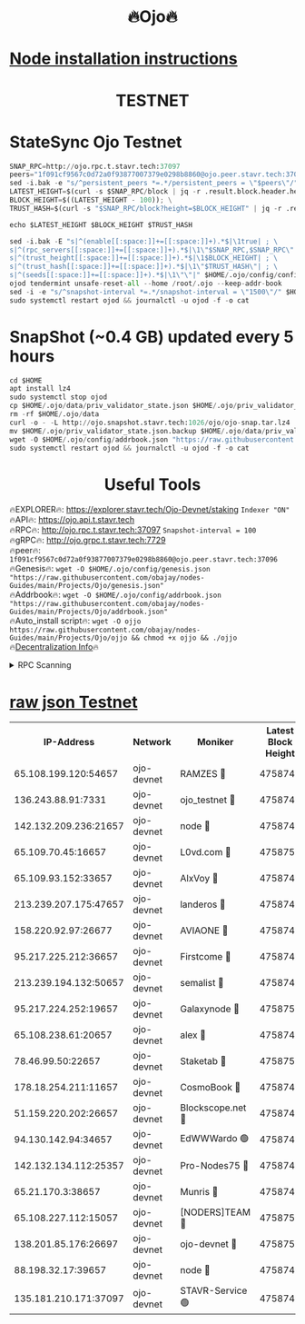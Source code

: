 <h1 align="center"> 🔥Ojo🔥</h1>

[Node installation instructions](https://github.com/obajay/nodes-Guides/tree/main/Projects/Ojo)
=

<h1 align="center"> TESTNET</h1>

# StateSync Ojo Testnet
```python
SNAP_RPC=http://ojo.rpc.t.stavr.tech:37097
peers="1f091cf9567c0d72a0f93877007379e0298b8860@ojo.peer.stavr.tech:37096"
sed -i.bak -e "s/^persistent_peers *=.*/persistent_peers = \"$peers\"/" $HOME/.ojo/config/config.toml
LATEST_HEIGHT=$(curl -s $SNAP_RPC/block | jq -r .result.block.header.height); \
BLOCK_HEIGHT=$((LATEST_HEIGHT - 100)); \
TRUST_HASH=$(curl -s "$SNAP_RPC/block?height=$BLOCK_HEIGHT" | jq -r .result.block_id.hash)

echo $LATEST_HEIGHT $BLOCK_HEIGHT $TRUST_HASH

sed -i.bak -E "s|^(enable[[:space:]]+=[[:space:]]+).*$|\1true| ; \
s|^(rpc_servers[[:space:]]+=[[:space:]]+).*$|\1\"$SNAP_RPC,$SNAP_RPC\"| ; \
s|^(trust_height[[:space:]]+=[[:space:]]+).*$|\1$BLOCK_HEIGHT| ; \
s|^(trust_hash[[:space:]]+=[[:space:]]+).*$|\1\"$TRUST_HASH\"| ; \
s|^(seeds[[:space:]]+=[[:space:]]+).*$|\1\"\"|" $HOME/.ojo/config/config.toml
ojod tendermint unsafe-reset-all --home /root/.ojo --keep-addr-book
sed -i -e "s/^snapshot-interval *=.*/snapshot-interval = \"1500\"/" $HOME/.ojo/config/app.toml
sudo systemctl restart ojod && journalctl -u ojod -f -o cat
```
# SnapShot (~0.4 GB) updated every 5 hours
```python
cd $HOME
apt install lz4
sudo systemctl stop ojod
cp $HOME/.ojo/data/priv_validator_state.json $HOME/.ojo/priv_validator_state.json.backup
rm -rf $HOME/.ojo/data
curl -o - -L http://ojo.snapshot.stavr.tech:1026/ojo/ojo-snap.tar.lz4 | lz4 -c -d - | tar -x -C $HOME/.ojo --strip-components 2
mv $HOME/.ojo/priv_validator_state.json.backup $HOME/.ojo/data/priv_validator_state.json
wget -O $HOME/.ojo/config/addrbook.json "https://raw.githubusercontent.com/obajay/nodes-Guides/main/Projects/Ojo/addrbook.json"
sudo systemctl restart ojod && journalctl -u ojod -f -o cat
```
 <h1 align="center"> Useful Tools</h1>

🔥EXPLORER🔥:        https://explorer.stavr.tech/Ojo-Devnet/staking        `Indexer "ON"` \
🔥API🔥:                     https://ojo.api.t.stavr.tech \
🔥RPC🔥:                    http://ojo.rpc.t.stavr.tech:37097              `Snapshot-interval = 100` \
🔥gRPC🔥:                  http://ojo.grpc.t.stavr.tech:7729 \
🔥peer🔥:                   `1f091cf9567c0d72a0f93877007379e0298b8860@ojo.peer.stavr.tech:37096` \
🔥Genesis🔥:    ```wget -O $HOME/.ojo/config/genesis.json "https://raw.githubusercontent.com/obajay/nodes-Guides/main/Projects/Ojo/genesis.json"``` \
🔥Addrbook🔥:    ```wget -O $HOME/.ojo/config/addrbook.json "https://raw.githubusercontent.com/obajay/nodes-Guides/main/Projects/Ojo/addrbook.json"``` \
🔥Auto_install script🔥: ```wget -O ojjo https://raw.githubusercontent.com/obajay/nodes-Guides/main/Projects/Ojo/ojjo && chmod +x ojjo && ./ojjo``` \
🔥[Decentralization Info](https://github.com/obajay/StateSync-snapshots/tree/main/Projects/Ojo/Decentralization)🔥



<details>
<summary>RPC Scanning</summary>

<h2 align="center"> We scan nodes in real time every 4 hours. And we provide the final result of RPC endpoints.
We cannot influence the operation of these nodes in any way. </h2>


```python
If Voting Power is higher than 0 --> then the Node is a validator of the network and may be subject to attack and be a potential threat to the chain.
```
```python
We marked such validators with a red symbol
```

</details>

[raw json Testnet](https://rpc-check.ojot.stavr.tech/ojot/rpc-ojot-result.json)
=


<table><tr><th>IP-Address</th><th>Network</th><th>Moniker</th><th>Latest Block Height</th><th>Earliest Block Height</th><th>Catching Up</th><th>Tx Index</th><th>Voting Power</th><th>Scan Time</th></tr><tr><td>65.108.199.120:54657</td><td>ojo-devnet</td><td>RAMZES 🔴</td><td>4758744</td><td>306156</td><td>False</td><td>on</td><td>15420</td><td>2024-01-01T08:50:59.864456622UTC</td></tr><tr><td>136.243.88.91:7331</td><td>ojo-devnet</td><td>ojo_testnet 🔴</td><td>4758745</td><td>308845</td><td>False</td><td>on</td><td>1000</td><td>2024-01-01T08:51:08.279678823UTC</td></tr><tr><td>142.132.209.236:21657</td><td>ojo-devnet</td><td>node 🔴</td><td>4758748</td><td>350001</td><td>False</td><td>on</td><td>1999</td><td>2024-01-01T08:51:24.384245106UTC</td></tr><tr><td>65.109.70.45:16657</td><td>ojo-devnet</td><td>L0vd.com 🔴</td><td>4758750</td><td>695918</td><td>False</td><td>off</td><td>998</td><td>2024-01-01T08:51:36.892565419UTC</td></tr><tr><td>65.109.93.152:33657</td><td>ojo-devnet</td><td>AlxVoy 🔴</td><td>4758748</td><td>2319801</td><td>False</td><td>on</td><td>4536782</td><td>2024-01-01T08:51:24.064485259UTC</td></tr><tr><td>213.239.207.175:47657</td><td>ojo-devnet</td><td>landeros 🔴</td><td>4758747</td><td>2714001</td><td>False</td><td>off</td><td>11083</td><td>2024-01-01T08:51:19.177694753UTC</td></tr><tr><td>158.220.92.97:26677</td><td>ojo-devnet</td><td>AVIAONE 🔴</td><td>4758747</td><td>2754001</td><td>False</td><td>on</td><td>13867</td><td>2024-01-01T08:51:18.947770103UTC</td></tr><tr><td>95.217.225.212:36657</td><td>ojo-devnet</td><td>Firstcome 🔴</td><td>4758745</td><td>2985946</td><td>False</td><td>on</td><td>13566</td><td>2024-01-01T08:51:08.010426387UTC</td></tr><tr><td>213.239.194.132:50657</td><td>ojo-devnet</td><td>semalist 🔴</td><td>4758744</td><td>3223522</td><td>False</td><td>on</td><td>19037</td><td>2024-01-01T08:51:00.219890508UTC</td></tr><tr><td>95.217.224.252:19657</td><td>ojo-devnet</td><td>Galaxynode 🔴</td><td>4758750</td><td>3685492</td><td>False</td><td>on</td><td>11888</td><td>2024-01-01T08:51:33.729871567UTC</td></tr><tr><td>65.108.238.61:20657</td><td>ojo-devnet</td><td>alex 🔴</td><td>4758744</td><td>4158001</td><td>False</td><td>on</td><td>11359</td><td>2024-01-01T08:50:59.460878284UTC</td></tr><tr><td>78.46.99.50:22657</td><td>ojo-devnet</td><td>Staketab 🔴</td><td>4758750</td><td>4254801</td><td>False</td><td>on</td><td>1276</td><td>2024-01-01T08:51:37.148578734UTC</td></tr><tr><td>178.18.254.211:11657</td><td>ojo-devnet</td><td>CosmoBook 🔴</td><td>4758748</td><td>4392001</td><td>False</td><td>off</td><td>1057</td><td>2024-01-01T08:51:26.737543963UTC</td></tr><tr><td>51.159.220.202:26657</td><td>ojo-devnet</td><td>Blockscope.net 🔴</td><td>4758744</td><td>4425001</td><td>False</td><td>on</td><td>981</td><td>2024-01-01T08:50:59.059909276UTC</td></tr><tr><td>94.130.142.94:34657</td><td>ojo-devnet</td><td>EdWWWardo 🟢</td><td>4758747</td><td>4438946</td><td>False</td><td>on</td><td>0</td><td>2024-01-01T08:51:21.598877165UTC</td></tr><tr><td>142.132.134.112:25357</td><td>ojo-devnet</td><td>Pro-Nodes75 🔴</td><td>4758744</td><td>4658744</td><td>False</td><td>on</td><td>24651</td><td>2024-01-01T08:51:03.208041587UTC</td></tr><tr><td>65.21.170.3:38657</td><td>ojo-devnet</td><td>Munris 🔴</td><td>4758745</td><td>4658745</td><td>False</td><td>off</td><td>20123</td><td>2024-01-01T08:51:05.662120751UTC</td></tr><tr><td>65.108.227.112:15057</td><td>ojo-devnet</td><td>[NODERS]TEAM 🔴</td><td>4758750</td><td>4658750</td><td>False</td><td>off</td><td>9999</td><td>2024-01-01T08:51:34.059123395UTC</td></tr><tr><td>138.201.85.176:26697</td><td>ojo-devnet</td><td>ojo-devnet 🔴</td><td>4758750</td><td>4658750</td><td>False</td><td>on</td><td>1000024000</td><td>2024-01-01T08:51:36.467107453UTC</td></tr><tr><td>88.198.32.17:39657</td><td>ojo-devnet</td><td>node 🔴</td><td>4758749</td><td>4710001</td><td>False</td><td>on</td><td>81688</td><td>2024-01-01T08:51:29.025974555UTC</td></tr><tr><td>135.181.210.171:37097</td><td>ojo-devnet</td><td>STAVR-Service 🟢</td><td>4758744</td><td>4756001</td><td>False</td><td>on</td><td>0</td><td>2024-01-01T08:51:00.845985471UTC</td></tr></table>
